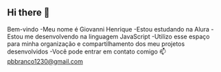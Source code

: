 ## Hi there 👋   
Bem-vindo 
-Meu nome é Giovanni Henrique 
-Estou estudando na Alura
-Estou me desenvolvendo na linguagem JavaScript
-Utilizo esse espaço para minha organização e compartilhamento dos meu projetos desenvolvidos
-Você pode entrar em contato comigo 📫
pbbranco1230@gmail.com

